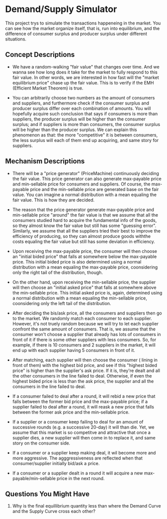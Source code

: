 # Demand/Supply Simulator

This project trys to simulate the transactions happeneing in the market. You can see how the market organize itself, that is, run into equilibrium, and the difference of consumer surplus and producer surplus under different situations.

## Concept Descriptions

* We have a random-walking "fair value" that changes over time. And we wanna see how long does it take for the market to fully respond to this fair value. In other words, we are interested in how fast will the "market equilibrium price" chase up the fair value. This is to verify if the EMH (Efficient Market Theorem) is true.

* You can arbitrarily choose two numbers as the amount of consumers and suppliers, and furthermore check if the consumer surplus and producer surplus differ over each combination of amounts. You will hopefully acquire such conclusion that says if consumers is more than suppliers, the producer surplus will be higher than the consumer surplus; and if suppliers is more than consumers, the consumer surplus will be higher than the producer surplus. We can explain this phenomenon as that: the more "competitive" it is between consumers, the less surplus will each of them end up acquiring, and same story for suppliers.

## Mechanism Descriptions

* There will be a "price generator" (PriceMachine) continuously deciding the fair value. This price generator can also generate max-payable price and min-sellable price for consumers and suppliers. Of course, the max-payable price and the min-sellable price are generated base on the fair value. You can imagine a normal distribution with a mean equaling the fair value. This is how they are decided.

* The reason that the price generator generate max-payable price and min-sellable price "around" the fair value is that we assume that all the consumers studied hard to acquire the fundamental info of the goods, so they almost know the fair value but still has some "guessing error". Similarly, we assume that all the suppliers tried their best to improve the efficiency of producing, so they can almost produce goods withthe costs equaling the fair value but still has some deviation in efficiency.

* Upon receiving the max-payable price, the consumer will then choose an "initial bided price" that falls at somewhere below the max-payable price. This initial bided price is also determined using a normal distribution with a mean equaling the max-payable price, coonsidering only the right tail of the distribution, though.

* On the other hand, upon receiving the min-sellable price, the supplier will then choose an "initial asked price" that falls at somewhere above the min-sellable price. This initial asked price is, again, determined using a normal distribution with a mean equaling the min-sellable price, coonsidering only the left tail of the distribution.

* After deciding the bis/ask price, all the consumers and suppliers then go to the market. We randomly match each consumer to each supplier. However, it's not truely random because we will try to let each supplier confront the same amount of consumers. That is, we assume that the consumer won't choose a supplier that already has lots of consumers in front of it if there is some other suppliers with less consumers. So, for example, if there is 10 consumers and 2 suppliers in the market, it will end up with each supplier having 5 consumers in front of it.

* After matching, each supplier will then choose the consumer ( lining in front of them) with the highest bid price, and see if this "highest bided price" is higher than the supplier's ask price. If it is, they're dealt and all the other consumers in the line failed to deal. Otherwise, if even the highest bided price is less than the ask price, the supplier and all the consumers in the line failed to deal.

* If a consumer failed to deal after a round, it will rebid a new price that falls between the former bid price and the max-payable price; if a supplier failed to deal after a round, it will reask a new price that falls between the former ask price and the min-sellable price.

* If a supplier or a consumer keep failing to deal for an amount of successive rounds (e.g. a successive 20-day) it will than die. Yet, we assume that this market is so competitve and attractive that once a supplier dies, a new supplier will then come in to replace it, and same story on the consumer side.

* If a consumer or a supplier keep making deal, it wil become more and more aggressive. The agggressiveness are reflected when that consumer/supplier initially bid/ask a price.

* If a consumer or a supplier dealt in a round it will acquire a new max-payable/min-sellable price in the next round.

## Questions You Might Have

1. Why is the final equillibrium quantity less than where the Demand Curve and the Supply Curve cross each other?
